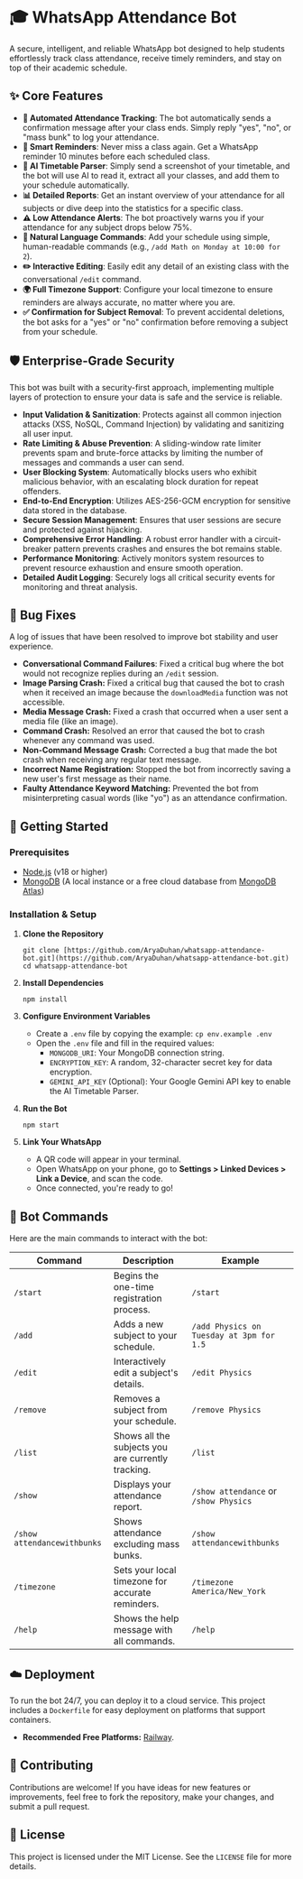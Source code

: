 # 🎓 WhatsApp Attendance Bot

A secure, intelligent, and reliable WhatsApp bot designed to help students effortlessly track class attendance, receive timely reminders, and stay on top of their academic schedule.

## ✨ Core Features

- **🤖 Automated Attendance Tracking**: The bot automatically sends a confirmation message after your class ends. Simply reply "yes", "no", or "mass bunk" to log your attendance.
- **🔔 Smart Reminders**: Never miss a class again. Get a WhatsApp reminder 10 minutes before each scheduled class.
- **📸 AI Timetable Parser**: Simply send a screenshot of your timetable, and the bot will use AI to read it, extract all your classes, and add them to your schedule automatically.
- **📊 Detailed Reports**: Get an instant overview of your attendance for all subjects or dive deep into the statistics for a specific class.
- **⚠️ Low Attendance Alerts**: The bot proactively warns you if your attendance for any subject drops below 75%.
- **💬 Natural Language Commands**: Add your schedule using simple, human-readable commands (e.g., `/add Math on Monday at 10:00 for 2`).
- **✏️ Interactive Editing**: Easily edit any detail of an existing class with the conversational `/edit` command.
- **🌍 Full Timezone Support**: Configure your local timezone to ensure reminders are always accurate, no matter where you are.
- **✅ Confirmation for Subject Removal**: To prevent accidental deletions, the bot asks for a "yes" or "no" confirmation before removing a subject from your schedule.

## 🛡️ Enterprise-Grade Security

This bot was built with a security-first approach, implementing multiple layers of protection to ensure your data is safe and the service is reliable.

- **Input Validation & Sanitization**: Protects against all common injection attacks (XSS, NoSQL, Command Injection) by validating and sanitizing all user input.
- **Rate Limiting & Abuse Prevention**: A sliding-window rate limiter prevents spam and brute-force attacks by limiting the number of messages and commands a user can send.
- **User Blocking System**: Automatically blocks users who exhibit malicious behavior, with an escalating block duration for repeat offenders.
- **End-to-End Encryption**: Utilizes AES-256-GCM encryption for sensitive data stored in the database.
- **Secure Session Management**: Ensures that user sessions are secure and protected against hijacking.
- **Comprehensive Error Handling**: A robust error handler with a circuit-breaker pattern prevents crashes and ensures the bot remains stable.
- **Performance Monitoring**: Actively monitors system resources to prevent resource exhaustion and ensure smooth operation.
- **Detailed Audit Logging**: Securely logs all critical security events for monitoring and threat analysis.

## 🐞 Bug Fixes

A log of issues that have been resolved to improve bot stability and user experience.

- **Conversational Command Failures**: Fixed a critical bug where the bot would not recognize replies during an `/edit` session.
- **Image Parsing Crash:** Fixed a critical bug that caused the bot to crash when it received an image because the `downloadMedia` function was not accessible.
- **Media Message Crash:** Fixed a crash that occurred when a user sent a media file (like an image).
- **Command Crash:** Resolved an error that caused the bot to crash whenever any command was used.
- **Non-Command Message Crash:** Corrected a bug that made the bot crash when receiving any regular text message.
- **Incorrect Name Registration:** Stopped the bot from incorrectly saving a new user's first message as their name.
- **Faulty Attendance Keyword Matching:** Prevented the bot from misinterpreting casual words (like "yo") as an attendance confirmation.

## 🚀 Getting Started

### Prerequisites

- [Node.js](https://nodejs.org/) (v18 or higher)
- [MongoDB](https://www.mongodb.com/try/download/community) (A local instance or a free cloud database from [MongoDB Atlas](https://cloud.mongodb.com/))

### Installation & Setup

1.  **Clone the Repository**

    ```
    git clone [https://github.com/AryaDuhan/whatsapp-attendance-bot.git](https://github.com/AryaDuhan/whatsapp-attendance-bot.git)
    cd whatsapp-attendance-bot
    ```

2.  **Install Dependencies**

    ```
    npm install
    ```

3.  **Configure Environment Variables**

    - Create a `.env` file by copying the example: `cp env.example .env`
    - Open the `.env` file and fill in the required values:
      - `MONGODB_URI`: Your MongoDB connection string.
      - `ENCRYPTION_KEY`: A random, 32-character secret key for data encryption.
      - `GEMINI_API_KEY` (Optional): Your Google Gemini API key to enable the AI Timetable Parser.

4.  **Run the Bot**

    ```
    npm start
    ```

5.  **Link Your WhatsApp**
    - A QR code will appear in your terminal.
    - Open WhatsApp on your phone, go to **Settings > Linked Devices > Link a Device**, and scan the code.
    - Once connected, you're ready to go!

## 🤖 Bot Commands

Here are the main commands to interact with the bot:

| Command                     | Description                                        | Example                                  |
| --------------------------- | -------------------------------------------------- | ---------------------------------------- |
| `/start`                    | Begins the one-time registration process.          | `/start`                                 |
| `/add`                      | Adds a new subject to your schedule.               | `/add Physics on Tuesday at 3pm for 1.5` |
| `/edit`                     | Interactively edit a subject's details.            | `/edit Physics`                          |
| `/remove`                   | Removes a subject from your schedule.              | `/remove Physics`                        |
| `/list`                     | Shows all the subjects you are currently tracking. | `/list`                                  |
| `/show`                     | Displays your attendance report.                   | `/show attendance` or `/show Physics`    |
| `/show attendancewithbunks` | Shows attendance excluding mass bunks.             | `/show attendancewithbunks`              |
| `/timezone`                 | Sets your local timezone for accurate reminders.   | `/timezone America/New_York`             |
| `/help`                     | Shows the help message with all commands.          | `/help`                                  |

## ☁️ Deployment

To run the bot 24/7, you can deploy it to a cloud service. This project includes a `Dockerfile` for easy deployment on platforms that support containers.

- **Recommended Free Platforms:** [Railway](https://railway.app/).

## 🤝 Contributing

Contributions are welcome! If you have ideas for new features or improvements, feel free to fork the repository, make your changes, and submit a pull request.

## 📝 License

This project is licensed under the MIT License. See the `LICENSE` file for more details.
